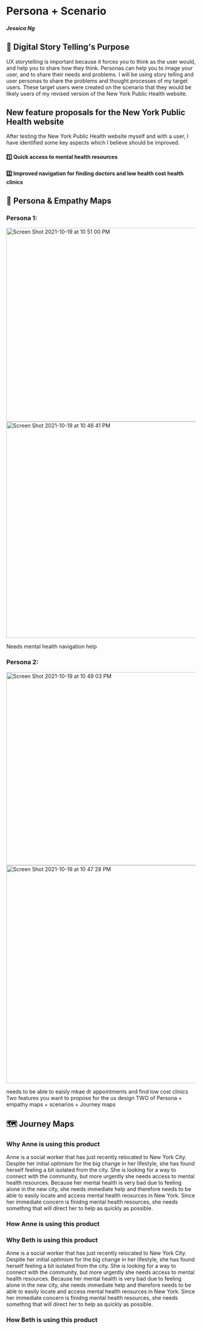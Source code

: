 # Persona + Scenario 
##### Jessica Ng 

## 📖 Digital Story Telling's Purpose
UX storytelling is important because it forces you to think as the user would, and help you to share how they think. Personas can help you to image your user, and to share their needs and problems. I will be using story telling and user personas to share the problems and thought processes of my target users. These target users were created on the scenario that they would be likely users of my revised version of the New York Public Health website.


## New feature proposals for the New York Public Health website

After testing the New York Public Health website myself and with a user, I have identified some key aspects which I believe should be improved. 

 #### 1️⃣  Quick access to mental health resources 
 
 #### 2️⃣  Improved navigation for finding doctors and low health cost health clinics


## 👤 Persona & Empathy Maps
### Persona 1:


<img width="515" alt="Screen Shot 2021-10-19 at 10 51 00 PM" src="https://user-images.githubusercontent.com/91767108/138035722-a86fdd1a-1150-421c-b5ca-99e102d50383.png">


<img width="575" alt="Screen Shot 2021-10-19 at 10 46 41 PM" src="https://user-images.githubusercontent.com/91767108/138035283-38e35405-e9ba-4a35-9d13-3ad0234a3d58.png">


Needs mental health navigation help
### Persona 2:

<img width="513" alt="Screen Shot 2021-10-19 at 10 49 03 PM" src="https://user-images.githubusercontent.com/91767108/138035556-9af15da0-2c46-4794-ae80-736a0bbe6390.png">


<img width="579" alt="Screen Shot 2021-10-19 at 10 47 28 PM" src="https://user-images.githubusercontent.com/91767108/138035357-4c619065-da68-45c6-9e41-726d3e4513c6.png">

needs to be able to eaisly mkae dr appointments and find low cost clinics
Two features you want to propose for the ux design
TWO of Persona + empathy maps + scenarios + Journey maps 


## 🗺  Journey Maps

### Why Anne is using this product

Anne is a social worker that has just recently relocated to New York City. Despite her initial optimism for the big change in her lifestyle, she has found herself feeling a bit isolated from the city. She is looking for a way to connect with the community, but more urgently she needs access to mental health resources. Because her mental health is very bad due to feeling alone in the new city, she needs immediate help and therefore needs to be able to easily locate and access mental health reosurces in New York. Since her immediate concern is finidng mental health resources, she needs somethng that will direct her to help as quickly as possible. 

### How Anne is using this product


### Why Beth is using this product

Anne is a social worker that has just recently relocated to New York City. Despite her initial optimism for the big change in her lifestyle, she has found herself feeling a bit isolated from the city. She is looking for a way to connect with the community, but more urgently she needs access to mental health resources. Because her mental health is very bad due to feeling alone in the new city, she needs immediate help and therefore needs to be able to easily locate and access mental health reosurces in New York. Since her immediate concern is finidng mental health resources, she needs somethng that will direct her to help as quickly as possible. 

### How Beth is using this product


